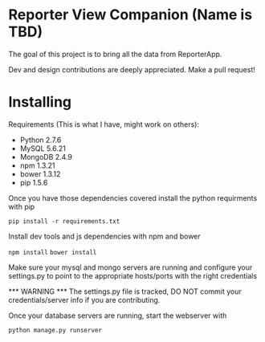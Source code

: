 Reporter View Companion (Name is TBD)
=======================================

The goal of this project is to bring all the data from ReporterApp.

Dev and design contributions are deeply appreciated.  Make a pull request!

Installing
==========

Requirements (This is what I have, might work on others):
* Python 2.7.6
* MySQL 5.6.21
* MongoDB 2.4.9
* npm 1.3.21
* bower 1.3.12
* pip 1.5.6

Once you have those dependencies covered install the python requirments with pip

`pip install -r requirements.txt`

Install dev tools and js dependencies with npm and bower

`npm install`
`bower install`

Make sure your mysql and mongo servers are running and configure your settings.py
to point to the appropriate hosts/ports with the right credentials

*** WARNING ***
The settings.py file is tracked, DO NOT commit your credentials/server info if you are contributing.

Once your database servers are running, start the webserver with

`python manage.py runserver`

